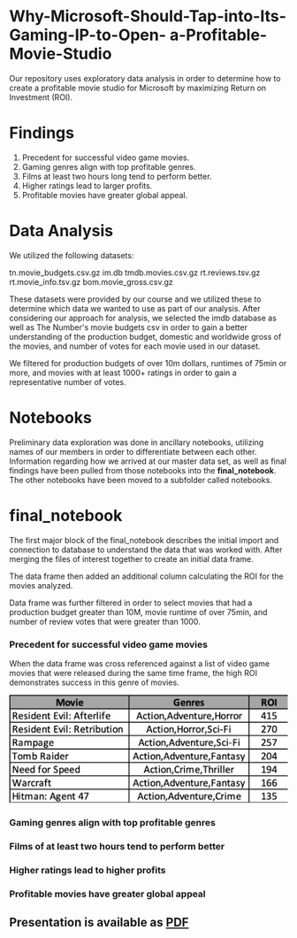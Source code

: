 # Why-Microsoft-Should-Tap-into-Its-Gaming-IP-to-Open- a-Profitable-Movie-Studio

Our repository uses exploratory data analysis in order to determine how to create a profitable movie studio for Microsoft by maximizing Return on Investment (ROI).

# Findings

1. Precedent for successful video game movies.
2. Gaming genres align with top profitable genres.
3. Films at least two hours long tend to perform better.
4. Higher ratings lead to larger profits.
5. Profitable movies have greater global appeal.

# Data Analysis

We utilized the following datasets:

tn.movie_budgets.csv.gz
im.db
tmdb.movies.csv.gz
rt.reviews.tsv.gz
rt.movie_info.tsv.gz
bom.movie_gross.csv.gz

These datasets were provided by our course and we utilized these to determine which data we wanted to use as part of our analysis. After considering our approach for analysis, we selected the imdb database as well as The Number's movie budgets csv in order to gain a better understanding of the production budget, domestic and worldwide gross of the movies, and number of votes for each movie used in our dataset.

We filtered for production budgets of over 10m dollars, runtimes of 75min or more, and movies with at least 1000+ ratings in order to gain a representative number of votes.

# Notebooks

Preliminary data exploration was done in ancillary notebooks, utilizing names of our members in order to differentiate between each other. Information regarding how we arrived at our master data set, as well as final findings have been pulled from those notebooks into the **final_notebook**. The other notebooks have been moved to a subfolder called notebooks.

# final_notebook

The first major block of the final_notebook describes the initial import and connection to database to understand the data that was worked with. After merging the files of interest together to create an initial data frame.

The data frame then added an additional column calculating the ROI for the movies analyzed.

Data frame was further filtered in order to select movies that had a production budget greater than 10M, movie runtime of over 75min, and number of review votes that were greater than 1000.

### Precedent for successful video game movies

When the data frame was cross referenced against a list of video game movies that were released during the same time frame, the high ROI demonstrates success in this genre of movies.

![Video Game Movies vs. ROI](https://github.com/albertcchen/dsc-phase-1-project/blob/main/Graphs/videogame_movies_roi.png)

### Gaming genres align with top profitable genres

### Films of at least two hours tend to perform better

### Higher ratings lead to higher profits

### Profitable movies have greater global appeal


## Presentation is available as [PDF](https://github.com/albertcchen/dsc-phase-1-project/blob/main/presentation.pdf)
